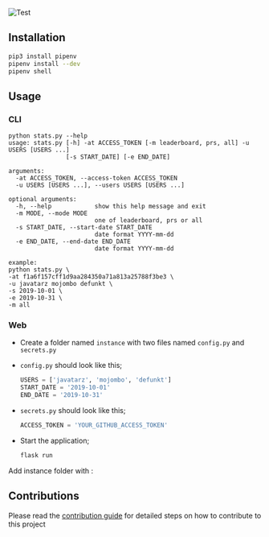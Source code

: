 ![Test](https://github.com/javatarz/github-contribution-leaderboard/workflows/Test/badge.svg)
## Installation
```bash
pip3 install pipenv
pipenv install --dev
pipenv shell
```

## Usage

### CLI
```
python stats.py --help
usage: stats.py [-h] -at ACCESS_TOKEN [-m leaderboard, prs, all] -u USERS [USERS ...]
                [-s START_DATE] [-e END_DATE]

arguments:
  -at ACCESS_TOKEN, --access-token ACCESS_TOKEN
  -u USERS [USERS ...], --users USERS [USERS ...]

optional arguments:
  -h, --help            show this help message and exit
  -m MODE, --mode MODE
                        one of leaderboard, prs or all
  -s START_DATE, --start-date START_DATE
                        date format YYYY-mm-dd
  -e END_DATE, --end-date END_DATE
                        date format YYYY-mm-dd
                        
example:
python stats.py \
-at f1a6f157cff1d9aa284350a71a813a25788f3be3 \
-u javatarz mojombo defunkt \
-s 2019-10-01 \
-e 2019-10-31 \
-m all
```

### Web

- Create a folder named `instance` with two files named `config.py` and `secrets.py`
- `config.py` should look like this;

  ```python
  USERS = ['javatarz', 'mojombo', 'defunkt']
  START_DATE = '2019-10-01'
  END_DATE = '2019-10-31'
  ```
- `secrets.py` should look like this;

  ```python
  ACCESS_TOKEN = 'YOUR_GITHUB_ACCESS_TOKEN'
  ```

- Start the application;

  ```bash
  flask run
  ```

Add instance folder with :

## Contributions
Please read the [contribution guide](CONTRIBUTING.md) for detailed steps on how to contribute to this project
